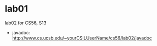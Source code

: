 lab01
=====

lab02 for CS56, S13 

* javadoc: http://www.cs.ucsb.edu/~yourCSILUserName/cs56/lab02/javadoc

